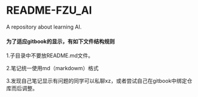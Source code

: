 # README-FZU\_AI

A repository about learning AI.

#### 为了适应gitbook的显示，有如下文件结构规则

1.子目录中不要放README.md文件。

2.笔记统一使用md（markdowm）格式

3.发现自己笔记显示有问题的同学可以私聊xz，或者尝试自己在gitbook中绑定仓库而后调整。